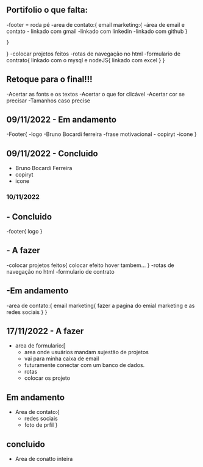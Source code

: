 ## Portifolio o que falta:
-footer = roda pé
-area de contato:{
    email marketing:{
        -área de email e contato
        - linkado com gmail
        -linkado com linkedin
        -linkado com github
    }
    
    }
}
-colocar  projetos feitos
-rotas de navegação no html
-formulario de contrato{
    linkado com o mysql e nodeJS{
        linkado com excel 
    }
}


## Retoque para o final!!!
-Acertar as fonts e os textos
-Acertar o que for clicável
-Acertar cor se precisar 
-Tamanhos caso precise


## 09/11/2022 - Em andamento 
-Footer{
    -logo
    -Bruno Bocardi ferreira
    -frase motivacional
    - copiryt
    -icone
}




## 09/11/2022 - Concluido
- Bruno Bocardi Ferreira
- copiryt
- icone

### 10/11/2022

## - Concluido
-footer{
    logo
}

## - A fazer 
-colocar  projetos feitos{
    colocar efeito hover tambem...
}
-rotas de navegação no html
-formulario de contrato


## -Em andamento 
-area de contato:{
    email marketing{
        fazer a pagina do emial marketing e as redes sociais
    }
}

## 17/11/2022  - A fazer
-  area de formulario:[
    - area onde usuários mandam sujestão de projetos
    - vai para minha caixa de email
    - futuramente conectar com um banco de dados.
    - rotas
    - colocar os projeto
 ## Em andamento 
 - Area de contato:{
    - redes sociais
    - foto de prfil
 }

 ## concluido 
 - Area de conatto inteira



